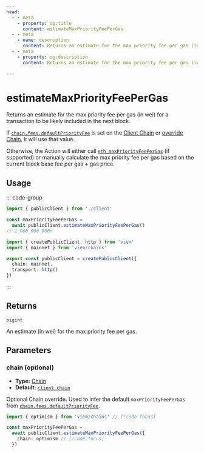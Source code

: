 ```yaml
---
head:
  - - meta
    - property: og:title
      content: estimateMaxPriorityFeePerGas
  - - meta
    - name: description
      content: Returns an estimate for the max priority fee per gas (in wei) for a transaction to be likely included in the next block.
  - - meta
    - property: og:description
      content: Returns an estimate for the max priority fee per gas (in wei) for a transaction to be likely included in the next block.

---
```


# estimateMaxPriorityFeePerGas

Returns an estimate for the max priority fee per gas (in wei) for a transaction to be likely included in the next block.

If [`chain.fees.defaultPriorityFee`](#TODO) is set on the [Client Chain](/docs/clients/public.html#chain-optional) or [override Chain](#chain-optional), it will use that value.

Otherwise, the Action will either call [`eth_maxPriorityFeePerGas`](https://github.com/ethereum/execution-apis/blob/fe8e13c288c592ec154ce25c534e26cb7ce0530d/src/eth/fee_market.yaml#L9-L16) (if supported) or manually calculate the max priority fee per gas based on the current block base fee per gas + gas price.

## Usage

::: code-group

```ts [example.ts]
import { publicClient } from './client'

const maxPriorityFeePerGas = 
  await publicClient.estimateMaxPriorityFeePerGas()
// 1_000_000_000n
```

```ts [client.ts]
import { createPublicClient, http } from 'viem'
import { mainnet } from 'viem/chains'

export const publicClient = createPublicClient({
  chain: mainnet,
  transport: http()
})
```

:::

## Returns

`bigint`

An estimate (in wei) for the max priority fee per gas.

## Parameters

### chain (optional)

- **Type:** [Chain](/docs/glossary/types#chain)
- **Default:** [`client.chain`](/docs/clients/public.html#chain-optional)

Optional Chain override. Used to infer the default `maxPriorityFeePerGas` from [`chain.fees.defaultPriorityFee`](#TODO).

```ts
import { optimism } from 'viem/chains' // [!code focus]

const maxPriorityFeePerGas = 
  await publicClient.estimateMaxPriorityFeePerGas({
    chain: optimism // [!code focus]
  })
```
